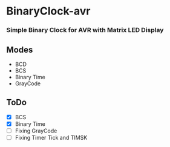 # BinaryClock-avr
### Simple Binary Clock for AVR with Matrix LED Display<br/>

<!--![uptime](http://54.38.167.8/plesk-site-preview/ghasr.net/Uptime.svg)-->


## Modes
- BCD
- BCS
- Binary Time
- GrayCode


## ToDo
- [x] BCS
- [x] Binary Time
- [ ] Fixing GrayCode
- [ ] Fixing Timer Tick and TIMSK